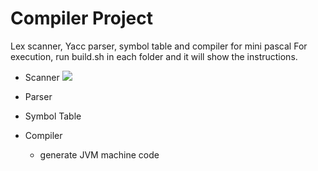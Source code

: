 # Compiler Project
Lex scanner, Yacc parser, symbol table and compiler for mini pascal
For execution, run build.sh in each folder and it will show the instructions.

* Scanner
  ![](https://imgur.com/Gx5Ridv.png)
* Parser
  
* Symbol Table
* Compiler
  * generate JVM machine code

